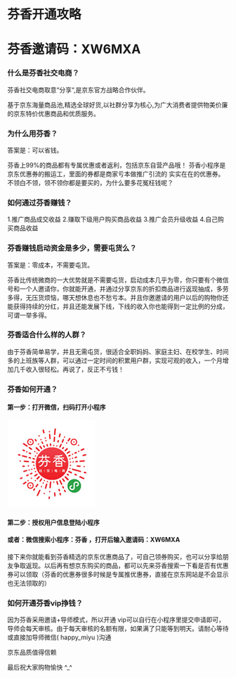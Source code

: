 # 芬香开通攻略
# 芬香邀请码：XW6MXA



### 什么是芬香社交电商？

芬香社交电商取意“分享“,是京东官方战略合作伙伴。

基于京东海量商品池,精选全球好货,以社群分享为核心,为广大消费者提供物美价廉的京东特价优惠商品和优质服务。



### 为什么用芬香？

答案是：可以省钱。

芬香上99%的商品都有专属优惠或者返利，包括京东自营产品哦！ 芬香小程序是京东优惠券的搬运工，里面的券都是商家亏本做推广引流的 实实在在的优惠券。 不领白不领，领不领你都是要买的，为什么要多花冤枉钱呢？



### 如何通过芬香赚钱？

1.推广商品成交收益
2.赚取下级用户购买商品收益
3.推广会员升级收益
4.自己购买商品收益



### 芬香赚钱启动资金是多少，需要屯货么？

答案是：零成本，不需要屯货。

芬香比传统微商的一大优势就是不需要屯货，启动成本几乎为零，你只要有个微信号和一个人邀请你，你就能开通，并通过分享京东的折扣商品进行返现抽成，多劳多得，无压货烦恼，哪天想休息也不愁亏本。并且你邀邀请的用户以后的购物你还能获得持续的分红，并且还能发展下线，下线的收入你也能得到一定比例的分成，可谓一举多得。



### 芬香适合什么样的人群？

由于芬香简单易学，并且无需屯货，很适合全职妈妈、家庭主妇、在校学生、时间多的上班族等人群，可以通过一定时间的积累用户群，实现可观的收入，一个月增加几千收入很轻松。再说了，反正不亏钱！



### 芬香如何开通？

#### 第一步：打开微信，扫码打开小程序



![](./images/invite-qr-code.png)



#### 第二步：授权用户信息登陆小程序



#### 或者：微信搜索小程序：芬香 ，打开后输入邀请码：XW6MXA



接下来你就能看到芬香精选的京东优惠商品了，可自己领券购买，也可以分享给朋友争取返现。以后再有想京东购买的商品，都可以先来芬香搜索一下看是否有优惠券可以领取（芬香的优惠券很多时候是专属推优惠券，直接在京东网站是不会显示也无法领取的）



### 如何开通芬香vip挣钱？

因为芬香采用邀请+导师模式，所以开通 vip可以自行在小程序里提交申请即可，导师会每天审核。由于每天审核的名额有限，如果满了只能等到明天。请耐心等待或直接加导师微信( happy_miyu )沟通



京东品质值得信赖

最后祝大家购物愉快 ^_^ 





























